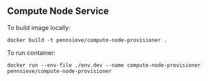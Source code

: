 ## Compute Node Service

To build image locally:

`docker build -t pennsieve/compute-node-provisioner .`

To run container:

`docker run --env-file ./env.dev --name compute-node-provisioner pennsieve/compute-node-provisioner`